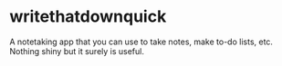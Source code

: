 # writethatdownquick
A notetaking app that you can use to take notes, make to-do lists, etc. Nothing shiny but it surely is useful.
